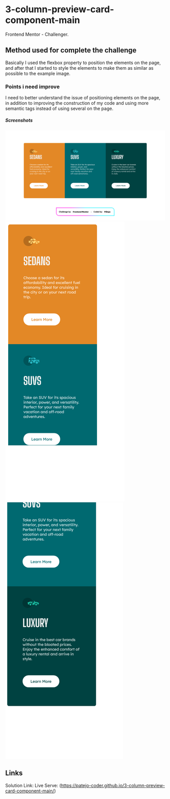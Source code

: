 # 3-column-preview-card-component-main
 Frontend Mentor - Challenger.

## Method used for complete the challenge
Basically I used the flexbox property to position the elements on the page, and after that I started to style the elements to make them as similar as possible to the example image.

### Points i need improve
I need to better understand the issue of positioning elements on the page, in addition to improving the construction of my code and using more semantic tags instead of using several <divs> on the page.

<h5>Screenshots</h5>

![](./screenshots/3%20Column%20Card%20-%20Computer.png)
![](./screenshots/3%20Column%20Card%20-%20Mobile1.png)
![](./screenshots/3%20Column%20Card%20-%20Mobile2.png)

<h2>Links</h2>

Solution Link: 
Live Serve: (https://patejo-coder.github.io/3-column-preview-card-component-main/)
